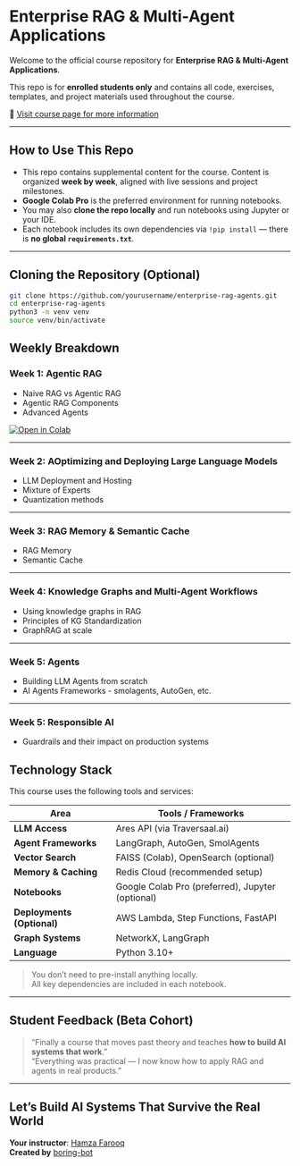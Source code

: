 # Enterprise RAG & Multi-Agent Applications

Welcome to the official course repository for **Enterprise RAG & Multi-Agent Applications**.

This repo is for **enrolled students only** and contains all code, exercises, templates, and project materials used throughout the course.

🔗 [Visit course page for more information](https://maven.com/boring-bot/advanced-llm)

---

## How to Use This Repo

- This repo contains supplemental content for the course. Content is organized **week by week**, aligned with live sessions and project milestones.
- **Google Colab Pro** is the preferred environment for running notebooks.
- You may also **clone the repo locally** and run notebooks using Jupyter or your IDE.
- Each notebook includes its own dependencies via `!pip install` — there is **no global `requirements.txt`**.

---

## Cloning the Repository (Optional)

```bash
git clone https://github.com/yourusername/enterprise-rag-agents.git
cd enterprise-rag-agents
python3 -m venv venv
source venv/bin/activate
```

## Weekly Breakdown

### Week 1: Agentic RAG

- Naive RAG vs Agentic RAG
- Agentic RAG Components
- Advanced Agents

[![Open in Colab](https://colab.research.google.com/assets/colab-badge.svg)](https://colab.research.google.com/github/hamzafarooq/multi-agent-course/blob/main/Module_1/Agentic_RAG/Module01_embed_and_upload_data_to_Qdrant.ipynb)

---

### Week 2: AOptimizing and Deploying Large Language Models

- LLM Deployment and Hosting
- Mixture of Experts
- Quantization methods

---

### Week 3: RAG Memory & Semantic Cache

- RAG Memory
- Semantic Cache

---

### Week 4: Knowledge Graphs and Multi-Agent Workflows

- Using knowledge graphs in RAG
- Principles of KG Standardization
- GraphRAG at scale

---

### Week 5: Agents

- Building LLM Agents from scratch
- AI Agents Frameworks - smolagents, AutoGen, etc.

---

### Week 5: Responsible AI

- Guardrails and their impact on production systems

## Technology Stack

This course uses the following tools and services:

| Area                  | Tools / Frameworks                                  |
|-----------------------|------------------------------------------------------|
| **LLM Access**        | Ares API (via Traversaal.ai)                         |
| **Agent Frameworks**  | LangGraph, AutoGen, SmolAgents                       |
| **Vector Search**     | FAISS (Colab), OpenSearch (optional)                |
| **Memory & Caching**  | Redis Cloud (recommended setup)                      |
| **Notebooks**         | Google Colab Pro (preferred), Jupyter (optional)     |
| **Deployments (Optional)** | AWS Lambda, Step Functions, FastAPI            |
| **Graph Systems**     | NetworkX, LangGraph                                  |
| **Language**          | Python 3.10+                                         |

> You don’t need to pre-install anything locally.  
> All key dependencies are included in each notebook.

---

## Student Feedback (Beta Cohort)

> “Finally a course that moves past theory and teaches **how to build AI systems that work**.”  
> “Everything was practical — I now know how to apply RAG and agents in real products.”

---

## Let’s Build AI Systems That Survive the Real World

**Your instructor**: [Hamza Farooq](https://www.linkedin.com/in/hamzafarooq/)  
**Created by** [boring-bot](https://maven.com/boring-bot)